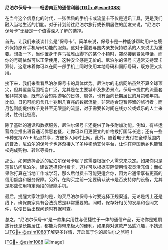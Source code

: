 **尼泊尔保号卡——畅游南亚的通信利器[[TG💪+ @esim1088](https://t.me/s/esim1088)]**

在当今这个信息化的时代，一张优质的手机卡或流量卡不仅是通讯工具，更是我们融入当地生活的钥匙。对于计划前往尼泊尔旅行或长期居住的朋友来说，“尼泊尔保号卡”无疑是一个值得深入了解的选择。

首先，让我们来谈谈什么是“保号卡”。简单来说，保号卡是一种能够帮助用户在境外保持原有手机号码功能的服务。这对于需要与国内亲友保持联系的人来说尤为重要。想象一下，当你置身于喜马拉雅山脚下的某个小镇时，突然接到紧急电话，而你的号码依然可以正常使用，这种安全感是无价的。尼泊尔的保号卡通常支持双卡双待，这意味着你可以在同一部手机上同时使用本地号码和国际号码，既方便又实用。

接下来，我们来看看尼泊尔保号卡的具体优势。尼泊尔的电信网络虽然不算全球顶尖，但其覆盖范围相当广泛，尤其是在主要城市及旅游景点。保号卡提供的流量套餐非常灵活，既有适合短期游客的日包、周包，也有面向长期居民的月包和年包。比如，日包可能包含几十兆到几百兆的数据流量，非常适合短暂停留的旅行者；而月包则能提供数千兆甚至无限量的流量，对于需要长时间在线办公或娱乐的人士来说，性价比极高。

除了基础的通话和数据服务，尼泊尔保号卡还提供了许多附加功能。例如，有些运营商会推出语音通话优惠套餐，让你可以用更便宜的价格拨打国际长途；还有一些卡种支持Wi-Fi热点共享，方便多人同时上网。此外，随着电子支付在全球范围内的普及，尼泊尔的保号卡也逐渐接入了多种移动支付平台，让你在异国他乡也能轻松完成购物、转账等操作。

那么，如何选择合适的尼泊尔保号卡呢？这需要根据个人需求来决定。如果你只是短暂访问尼泊尔，建议选择预付费卡，这样可以根据实际使用情况灵活充值；而如果你打算在当地工作或学习，那么后付费卡可能更适合你，因为它通常享有更高的信用额度和服务保障。另外，在购买之前一定要确认该卡是否支持你的设备，尤其是那些使用特定频段的智能手机。

最后，提醒大家注意的是，购买尼泊尔保号卡时要选择正规渠道。无论是线上还是线下，确保商家具有合法资质是非常重要的。同时，保存好相关的发票和合同文件，以便日后出现问题时有据可查。

总之，“尼泊尔保号卡”是一款集实用性与便捷性于一体的通信产品，无论你是短期旅行还是长期居住，都能为你带来极大的便利。如果你对这款产品感兴趣，不妨通过[TG💪+ @esim1088](https://t.me/s/esim1088)了解更多详情，开启属于你的尼泊尔之旅吧！

[[TG💪+ @esim1088](https://t.me/s/esim1088) ![Image](https://i.postimg.cc/4NQfJmqS/Snipaste-2025-05-13-00-14-12.png)]